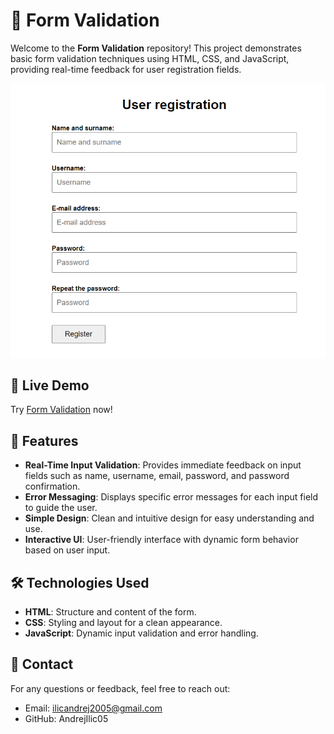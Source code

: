 # 📝 Form Validation

Welcome to the **Form Validation** repository! This project demonstrates basic form validation techniques using HTML, CSS, and JavaScript, providing real-time feedback for user registration fields.

![Form Validation Screenshot](formValidation.png)

## 🔗 Live Demo

Try [Form Validation](https://andrejilic05.github.io/Form-Validation/) now!

## 🚀 Features

- **Real-Time Input Validation**: Provides immediate feedback on input fields such as name, username, email, password, and password confirmation.
- **Error Messaging**: Displays specific error messages for each input field to guide the user.
- **Simple Design**: Clean and intuitive design for easy understanding and use.
- **Interactive UI**: User-friendly interface with dynamic form behavior based on user input.

## 🛠️ Technologies Used

- **HTML**: Structure and content of the form.
- **CSS**: Styling and layout for a clean appearance.
- **JavaScript**: Dynamic input validation and error handling.

## 📧 Contact
For any questions or feedback, feel free to reach out:

- Email: ilicandrej2005@gmail.com
- GitHub: AndrejIlic05
